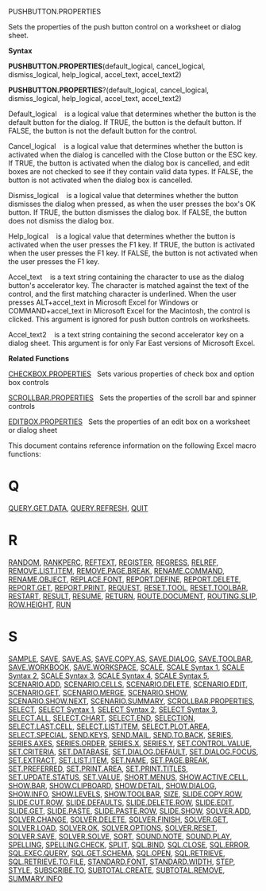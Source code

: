 PUSHBUTTON.PROPERTIES

Sets the properties of the push button control on a worksheet or dialog
sheet.

**Syntax**

**PUSHBUTTON.PROPERTIES**(default\_logical, cancel\_logical,
dismiss\_logical, help\_logical, accel\_text, accel\_text2)

**PUSHBUTTON.PROPERTIES**?(default\_logical, cancel\_logical,
dismiss\_logical, help\_logical, accel\_text, accel\_text2)

Default\_logical    is a logical value that determines whether the
button is the default button for the dialog. If TRUE, the button is the
default button. If FALSE, the button is not the default button for the
control.

Cancel\_logical    is a logical value that determines whether the button
is activated when the dialog is cancelled with the Close button or the
ESC key. If TRUE, the button is activated when the dialog box is
cancelled, and edit boxes are not checked to see if they contain valid
data types. If FALSE, the button is not activated when the dialog box is
cancelled.

Dismiss\_logical    is a logical value that determines whether the
button dismisses the dialog when pressed, as when the user presses the
box's OK button. If TRUE, the button dismisses the dialog box. If FALSE,
the button does not dismiss the dialog box.

Help\_logical    is a logical value that determines whether the button
is activated when the user presses the F1 key. If TRUE, the button is
activated when the user presses the F1 key. If FALSE, the button is not
activated when the user presses the F1 key.

Accel\_text    is a text string containing the character to use as the
dialog button's accelerator key. The character is matched against the
text of the control, and the first matching character is underlined.
When the user presses ALT+accel\_text in Microsoft Excel for Windows or
COMMAND+accel\_text in Microsoft Excel for the Macintosh, the control is
clicked. This argument is ignored for push button controls on
worksheets.

Accel\_text2    is a text string containing the second accelerator key
on a dialog sheet. This argument is for only Far East versions of
Microsoft Excel.

**Related Functions**

[CHECKBOX.PROPERTIES](CHECKBOX.PROPERTIES.md)   Sets various properties of check box and option
box controls

[SCROLLBAR.PROPERTIES](SCROLLBAR.PROPERTIES.md)   Sets the properties of the scroll bar and spinner
controls

[EDITBOX.PROPERTIES](EDITBOX.PROPERTIES.md)   Sets the properties of an edit box on a worksheet
or dialog sheet

<span id="Q" class="anchor"></span>This document contains reference
information on the following Excel macro functions:

# Q

[QUERY.GET.DATA](#query.get.data), [QUERY.REFRESH](#query.refresh),
[QUIT](#quit)

# R

[RANDOM](#random), [RANKPERC](#rankperc), [REFTEXT](#reftext),
[REGISTER](#register), [REGRESS](#regress), [RELREF](#relref),
[REMOVE.LIST.ITEM](#remove.list.item),
[REMOVE.PAGE.BREAK](#remove.page.break),
[RENAME.COMMAND](#rename.command), [RENAME.OBJECT](#rename.object),
[REPLACE.FONT](#replace.font), [REPORT.DEFINE](#report.define),
[REPORT.DELETE](#report.delete), [REPORT.GET](#report.get),
[REPORT.PRINT](#report.print), [REQUEST](#request),
[RESET.TOOL](#reset.tool), [RESET.TOOLBAR](#reset.toolbar),
[RESTART](#restart), [RESULT](#result), [RESUME](#resume),
[RETURN](#return), [ROUTE.DOCUMENT](#route.document),
[ROUTING.SLIP](#routing.slip), [ROW.HEIGHT](#row.height), [RUN](#run)

# S

[SAMPLE](#sample), [SAVE](#save), [SAVE.AS](#save.as),
[SAVE.COPY.AS](#save.copy.as), [SAVE.DIALOG](#save.dialog),
[SAVE.TOOLBAR](#save.toolbar), [SAVE.WORKBOOK](#save.workbook),
[SAVE.WORKSPACE](#save.workspace), [SCALE](#scale), [SCALE Syntax
1](#scale-syntax-1), [SCALE Syntax 2](#scale-syntax-2), [SCALE Syntax
3](#scale-syntax-3), [SCALE Syntax 4](#scale-syntax-4), [SCALE Syntax
5](#scale-syntax-5), [SCENARIO.ADD](#scenario.add),
[SCENARIO.CELLS](#scenario.cells), [SCENARIO.DELETE](#scenario.delete),
[SCENARIO.EDIT](#scenario.edit), [SCENARIO.GET](#scenario.get),
[SCENARIO.MERGE](#scenario.merge), [SCENARIO.SHOW](#scenario.show),
[SCENARIO.SHOW.NEXT](#scenario.show.next),
[SCENARIO.SUMMARY](#scenario.summary),
[SCROLLBAR.PROPERTIES](#scrollbar.properties), [SELECT](#select),
[SELECT Syntax 1](#select-syntax-1), [SELECT Syntax
2](#select-syntax-2), [SELECT Syntax 3](#select-syntax-3),
[SELECT.ALL](#select.all), [SELECT.CHART](#select.chart),
[SELECT.END](#select.end), [SELECTION](#selection),
[SELECT.LAST.CELL](#select.last.cell),
[SELECT.LIST.ITEM](#select.list.item),
[SELECT.PLOT.AREA](#select.plot.area),
[SELECT.SPECIAL](#select.special), [SEND.KEYS](#send.keys),
[SEND.MAIL](#send.mail), [SEND.TO.BACK](#send.to.back),
[SERIES](#series), [SERIES.AXES](#series.axes),
[SERIES.ORDER](#series.order), [SERIES.X](#series.x),
[SERIES.Y](#series.y), [SET.CONTROL.VALUE](#set.control.value),
[SET.CRITERIA](#set.criteria), [SET.DATABASE](#set.database),
[SET.DIALOG.DEFAULT](#set.dialog.default),
[SET.DIALOG.FOCUS](#set.dialog.focus), [SET.EXTRACT](#set.extract),
[SET.LIST.ITEM](#set.list.item), [SET.NAME](#set.name),
[SET.PAGE.BREAK](#set.page.break), [SET.PREFERRED](#set.preferred),
[SET.PRINT.AREA](#set.print.area),
[SET.PRINT.TITLES](#set.print.titles),
[SET.UPDATE.STATUS](#set.update.status), [SET.VALUE](#set.value),
[SHORT.MENUS](#short.menus), [SHOW.ACTIVE.CELL](#show.active.cell),
[SHOW.BAR](#show.bar), [SHOW.CLIPBOARD](#show.clipboard),
[SHOW.DETAIL](#show.detail), [SHOW.DIALOG](#show.dialog),
[SHOW.INFO](#show.info), [SHOW.LEVELS](#show.levels),
[SHOW.TOOLBAR](#show.toolbar), [SIZE](#size),
[SLIDE.COPY.ROW](#slide.copy.row), [SLIDE.CUT.ROW](#slide.cut.row),
[SLIDE.DEFAULTS](#slide.defaults),
[SLIDE.DELETE.ROW](#slide.delete.row), [SLIDE.EDIT](#slide.edit),
[SLIDE.GET](#slide.get), [SLIDE.PASTE](#slide.paste),
[SLIDE.PASTE.ROW](#slide.paste.row), [SLIDE.SHOW](#slide.show),
[SOLVER.ADD](#solver.add), [SOLVER.CHANGE](#solver.change),
[SOLVER.DELETE](#solver.delete), [SOLVER.FINISH](#solver.finish),
[SOLVER.GET](#solver.get), [SOLVER.LOAD](#solver.load),
[SOLVER.OK](#solver.ok), [SOLVER.OPTIONS](#solver.options),
[SOLVER.RESET](#solver.reset), [SOLVER.SAVE](#solver.save),
[SOLVER.SOLVE](#solver.solve), [SORT](#sort), [SOUND.NOTE](#sound.note),
[SOUND.PLAY](#sound.play), [SPELLING](#spelling),
[SPELLING.CHECK](#spelling.check), [SPLIT](#split),
[SQL.BIND](#sql.bind), [SQL.CLOSE](#sql.close), [SQL.ERROR](#sql.error),
[SQL.EXEC.QUERY](#sql.exec.query), [SQL.GET.SCHEMA](#sql.get.schema),
[SQL.OPEN](#sql.open), [SQL.RETRIEVE](#sql.retrieve),
[SQL.RETRIEVE.TO.FILE](#sql.retrieve.to.file),
[STANDARD.FONT](#standard.font), [STANDARD.WIDTH](#standard.width),
[STEP](#step), [STYLE](#style), [SUBSCRIBE.TO](#subscribe.to),
[SUBTOTAL.CREATE](#subtotal.create),
[SUBTOTAL.REMOVE](#subtotal.remove), [SUMMARY.INFO](#summary.info)

